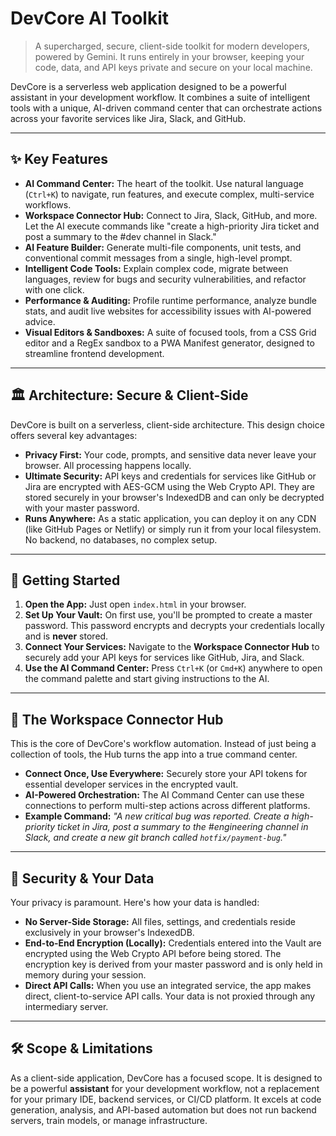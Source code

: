 # DevCore AI Toolkit

> A supercharged, secure, client-side toolkit for modern developers, powered by Gemini. It runs entirely in your browser, keeping your code, data, and API keys private and secure on your local machine.

DevCore is a serverless web application designed to be a powerful assistant in your development workflow. It combines a suite of intelligent tools with a unique, AI-driven command center that can orchestrate actions across your favorite services like Jira, Slack, and GitHub.

---

## ✨ Key Features

-   **AI Command Center:** The heart of the toolkit. Use natural language (`Ctrl+K`) to navigate, run features, and execute complex, multi-service workflows.
-   **Workspace Connector Hub:** Connect to Jira, Slack, GitHub, and more. Let the AI execute commands like "create a high-priority Jira ticket and post a summary to the #dev channel in Slack."
-   **AI Feature Builder:** Generate multi-file components, unit tests, and conventional commit messages from a single, high-level prompt.
-   **Intelligent Code Tools:** Explain complex code, migrate between languages, review for bugs and security vulnerabilities, and refactor with one click.
-   **Performance & Auditing:** Profile runtime performance, analyze bundle stats, and audit live websites for accessibility issues with AI-powered advice.
-   **Visual Editors & Sandboxes:** A suite of focused tools, from a CSS Grid editor and a RegEx sandbox to a PWA Manifest generator, designed to streamline frontend development.

---

## 🏛️ Architecture: Secure & Client-Side

DevCore is built on a serverless, client-side architecture. This design choice offers several key advantages:

-   **Privacy First:** Your code, prompts, and sensitive data never leave your browser. All processing happens locally.
-   **Ultimate Security:** API keys and credentials for services like GitHub or Jira are encrypted with AES-GCM using the Web Crypto API. They are stored securely in your browser's IndexedDB and can only be decrypted with your master password.
-   **Runs Anywhere:** As a static application, you can deploy it on any CDN (like GitHub Pages or Netlify) or simply run it from your local filesystem. No backend, no databases, no complex setup.

---

## 🚀 Getting Started

1.  **Open the App:** Just open `index.html` in your browser.
2.  **Set Up Your Vault:** On first use, you'll be prompted to create a master password. This password encrypts and decrypts your credentials locally and is **never** stored.
3.  **Connect Your Services:** Navigate to the **Workspace Connector Hub** to securely add your API keys for services like GitHub, Jira, and Slack.
4.  **Use the AI Command Center:** Press `Ctrl+K` (or `Cmd+K`) anywhere to open the command palette and start giving instructions to the AI.

---

## 🔌 The Workspace Connector Hub

This is the core of DevCore's workflow automation. Instead of just being a collection of tools, the Hub turns the app into a true command center.

-   **Connect Once, Use Everywhere:** Securely store your API tokens for essential developer services in the encrypted vault.
-   **AI-Powered Orchestration:** The AI Command Center can use these connections to perform multi-step actions across different platforms.
-   **Example Command:** _"A new critical bug was reported. Create a high-priority ticket in Jira, post a summary to the #engineering channel in Slack, and create a new git branch called `hotfix/payment-bug`."_

---

## 🔐 Security & Your Data

Your privacy is paramount. Here's how your data is handled:

-   **No Server-Side Storage:** All files, settings, and credentials reside exclusively in your browser's IndexedDB.
-   **End-to-End Encryption (Locally):** Credentials entered into the Vault are encrypted using the Web Crypto API before being stored. The encryption key is derived from your master password and is only held in memory during your session.
-   **Direct API Calls:** When you use an integrated service, the app makes direct, client-to-service API calls. Your data is not proxied through any intermediary server.

---

## 🛠️ Scope & Limitations

As a client-side application, DevCore has a focused scope. It is designed to be a powerful **assistant** for your development workflow, not a replacement for your primary IDE, backend services, or CI/CD platform. It excels at code generation, analysis, and API-based automation but does not run backend servers, train models, or manage infrastructure.

